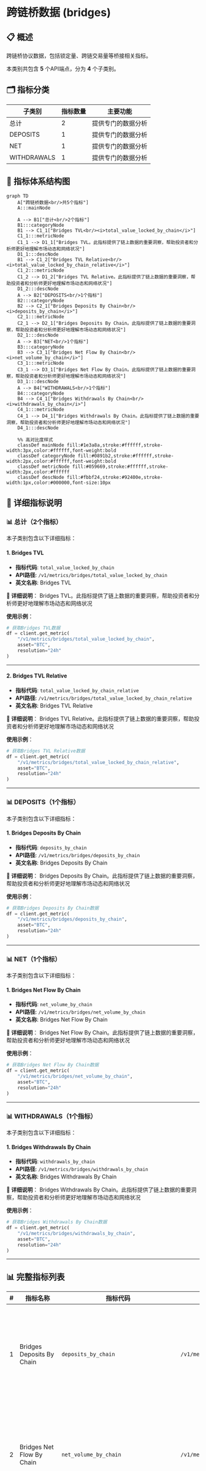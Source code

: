 # 跨链桥数据 (bridges)

## 📋 概述

跨链桥协议数据，包括锁定量、跨链交易量等桥接相关指标。

本类别共包含 **5** 个API端点，分为 **4** 个子类别。

## 🗂️ 指标分类

| 子类别 | 指标数量 | 主要功能 |
|--------|----------|----------|
| 总计 | 2 | 提供专门的数据分析 |
| DEPOSITS | 1 | 提供专门的数据分析 |
| NET | 1 | 提供专门的数据分析 |
| WITHDRAWALS | 1 | 提供专门的数据分析 |

## 🎨 指标体系结构图

```mermaid
graph TD
    A["跨链桥数据<br/>共5个指标"]
    A:::mainNode
    
    A --> B1["总计<br/>2个指标"]
    B1:::categoryNode
    B1 --> C1_1["Bridges TVL<br/><i>total_value_locked_by_chain</i>"]
    C1_1:::metricNode
    C1_1 --> D1_1["Bridges TVL。此指标提供了链上数据的重要洞察，帮助投资者和分析师更好地理解市场动态和网络状况"]
    D1_1:::descNode
    B1 --> C1_2["Bridges TVL Relative<br/><i>total_value_locked_by_chain_relative</i>"]
    C1_2:::metricNode
    C1_2 --> D1_2["Bridges TVL Relative。此指标提供了链上数据的重要洞察，帮助投资者和分析师更好地理解市场动态和网络状况"]
    D1_2:::descNode
    A --> B2["DEPOSITS<br/>1个指标"]
    B2:::categoryNode
    B2 --> C2_1["Bridges Deposits By Chain<br/><i>deposits_by_chain</i>"]
    C2_1:::metricNode
    C2_1 --> D2_1["Bridges Deposits By Chain。此指标提供了链上数据的重要洞察，帮助投资者和分析师更好地理解市场动态和网络状况"]
    D2_1:::descNode
    A --> B3["NET<br/>1个指标"]
    B3:::categoryNode
    B3 --> C3_1["Bridges Net Flow By Chain<br/><i>net_volume_by_chain</i>"]
    C3_1:::metricNode
    C3_1 --> D3_1["Bridges Net Flow By Chain。此指标提供了链上数据的重要洞察，帮助投资者和分析师更好地理解市场动态和网络状况"]
    D3_1:::descNode
    A --> B4["WITHDRAWALS<br/>1个指标"]
    B4:::categoryNode
    B4 --> C4_1["Bridges Withdrawals By Chain<br/><i>withdrawals_by_chain</i>"]
    C4_1:::metricNode
    C4_1 --> D4_1["Bridges Withdrawals By Chain。此指标提供了链上数据的重要洞察，帮助投资者和分析师更好地理解市场动态和网络状况"]
    D4_1:::descNode
    
    %% 高对比度样式
    classDef mainNode fill:#1e3a8a,stroke:#ffffff,stroke-width:3px,color:#ffffff,font-weight:bold
    classDef categoryNode fill:#0891b2,stroke:#ffffff,stroke-width:2px,color:#ffffff,font-weight:bold
    classDef metricNode fill:#059669,stroke:#ffffff,stroke-width:2px,color:#ffffff
    classDef descNode fill:#fbbf24,stroke:#92400e,stroke-width:1px,color:#000000,font-size:10px
```

## 📂 详细指标说明

### 📊 总计（2个指标）

本子类别包含以下详细指标：

#### 1. Bridges TVL

- **指标代码**: `total_value_locked_by_chain`
- **API路径**: `/v1/metrics/bridges/total_value_locked_by_chain`
- **英文名称**: Bridges TVL

**📝 详细说明**：
Bridges TVL。此指标提供了链上数据的重要洞察，帮助投资者和分析师更好地理解市场动态和网络状况

**使用示例**：
```python
# 获取Bridges TVL数据
df = client.get_metric(
    "/v1/metrics/bridges/total_value_locked_by_chain",
    asset="BTC",
    resolution="24h"
)
```

---

#### 2. Bridges TVL Relative

- **指标代码**: `total_value_locked_by_chain_relative`
- **API路径**: `/v1/metrics/bridges/total_value_locked_by_chain_relative`
- **英文名称**: Bridges TVL Relative

**📝 详细说明**：
Bridges TVL Relative。此指标提供了链上数据的重要洞察，帮助投资者和分析师更好地理解市场动态和网络状况

**使用示例**：
```python
# 获取Bridges TVL Relative数据
df = client.get_metric(
    "/v1/metrics/bridges/total_value_locked_by_chain_relative",
    asset="BTC",
    resolution="24h"
)
```

---

### 📊 DEPOSITS（1个指标）

本子类别包含以下详细指标：

#### 1. Bridges Deposits By Chain

- **指标代码**: `deposits_by_chain`
- **API路径**: `/v1/metrics/bridges/deposits_by_chain`
- **英文名称**: Bridges Deposits By Chain

**📝 详细说明**：
Bridges Deposits By Chain。此指标提供了链上数据的重要洞察，帮助投资者和分析师更好地理解市场动态和网络状况

**使用示例**：
```python
# 获取Bridges Deposits By Chain数据
df = client.get_metric(
    "/v1/metrics/bridges/deposits_by_chain",
    asset="BTC",
    resolution="24h"
)
```

---

### 📊 NET（1个指标）

本子类别包含以下详细指标：

#### 1. Bridges Net Flow By Chain

- **指标代码**: `net_volume_by_chain`
- **API路径**: `/v1/metrics/bridges/net_volume_by_chain`
- **英文名称**: Bridges Net Flow By Chain

**📝 详细说明**：
Bridges Net Flow By Chain。此指标提供了链上数据的重要洞察，帮助投资者和分析师更好地理解市场动态和网络状况

**使用示例**：
```python
# 获取Bridges Net Flow By Chain数据
df = client.get_metric(
    "/v1/metrics/bridges/net_volume_by_chain",
    asset="BTC",
    resolution="24h"
)
```

---

### 📊 WITHDRAWALS（1个指标）

本子类别包含以下详细指标：

#### 1. Bridges Withdrawals By Chain

- **指标代码**: `withdrawals_by_chain`
- **API路径**: `/v1/metrics/bridges/withdrawals_by_chain`
- **英文名称**: Bridges Withdrawals By Chain

**📝 详细说明**：
Bridges Withdrawals By Chain。此指标提供了链上数据的重要洞察，帮助投资者和分析师更好地理解市场动态和网络状况

**使用示例**：
```python
# 获取Bridges Withdrawals By Chain数据
df = client.get_metric(
    "/v1/metrics/bridges/withdrawals_by_chain",
    asset="BTC",
    resolution="24h"
)
```

---

## 📊 完整指标列表

| # | 指标名称 | 指标代码 | API路径 | 说明 |
|---|----------|----------|---------|------|
| 1 | Bridges Deposits By Chain | `deposits_by_chain` | `/v1/metrics/bridges/deposits_by_chain` | Bridges Deposits By Chain。此指标提供了链上数据的重要洞察，帮助投资者和分析师更好地理解市场动态和网络状况 |
| 2 | Bridges Net Flow By Chain | `net_volume_by_chain` | `/v1/metrics/bridges/net_volume_by_chain` | Bridges Net Flow By Chain。此指标提供了链上数据的重要洞察，帮助投资者和分析师更好地理解市场动态和网络状况 |
| 3 | Bridges TVL | `total_value_locked_by_chain` | `/v1/metrics/bridges/total_value_locked_by_chain` | Bridges TVL。此指标提供了链上数据的重要洞察，帮助投资者和分析师更好地理解市场动态和网络状况 |
| 4 | Bridges TVL Relative | `total_value_locked_by_chain_relative` | `/v1/metrics/bridges/total_value_locked_by_chain_relative` | Bridges TVL Relative。此指标提供了链上数据的重要洞察，帮助投资者和分析师更好地理解市场动态和网络状况 |
| 5 | Bridges Withdrawals By Chain | `withdrawals_by_chain` | `/v1/metrics/bridges/withdrawals_by_chain` | Bridges Withdrawals By Chain。此指标提供了链上数据的重要洞察，帮助投资者和分析师更好地理解市场动态和网络状况 |

## 💻 代码示例

### Python客户端示例

```python
import requests
import pandas as pd
import matplotlib.pyplot as plt

class GlassnodeClient:
    def __init__(self, api_key):
        self.api_key = api_key
        self.base_url = "https://api.glassnode.com"
    
    def get_metric(self, path, asset="BTC", resolution="24h", **kwargs):
        url = f"{self.base_url}{path}"
        params = {
            "a": asset,
            "api_key": self.api_key,
            "s": resolution,
            **kwargs
        }
        
        response = requests.get(url, params=params)
        if response.status_code == 200:
            data = response.json()
            df = pd.DataFrame(data)
            df['datetime'] = pd.to_datetime(df['t'], unit='s')
            df['value'] = df['v']
            return df[['datetime', 'value']]
        else:
            raise Exception(f"API Error: {response.status_code}")

# 使用示例
client = GlassnodeClient("YOUR_API_KEY")

# 获取多个相关指标
metrics = [
    '/v1/metrics/addresses/active_count',
    '/v1/metrics/addresses/new',
    '/v1/metrics/addresses/non_zero_count'
]

data = {}
for metric_path in metrics:
    data[metric_path] = client.get_metric(metric_path)

# 可视化
fig, axes = plt.subplots(3, 1, figsize=(12, 10))
for idx, (path, df) in enumerate(data.items()):
    axes[idx].plot(df['datetime'], df['value'])
    axes[idx].set_title(path.split('/')[-1])
    axes[idx].grid(True, alpha=0.3)

plt.tight_layout()
plt.show()
```

### 批量数据分析

```python
import asyncio
import aiohttp

async def fetch_single(session, url, params, name):
    async with session.get(url, params=params) as response:
        if response.status == 200:
            data = await response.json()
            return name, data
        return name, None

async def fetch_batch_metrics(api_key, metric_configs):
    async with aiohttp.ClientSession() as session:
        tasks = []
        for config in metric_configs:
            url = f"https://api.glassnode.com{config['path']}"
            params = {
                "a": config.get('asset', 'BTC'),
                "api_key": api_key,
                "s": config.get('resolution', '24h')
            }
            tasks.append(fetch_single(session, url, params, config['name']))
        
        return await asyncio.gather(*tasks)

# 配置要获取的指标
metric_configs = [
    {'name': '活跃地址', 'path': '/v1/metrics/addresses/active_count'},
    {'name': '新增地址', 'path': '/v1/metrics/addresses/new'},
    {'name': '非零地址', 'path': '/v1/metrics/addresses/non_zero_count'}
]

# 执行批量获取
api_key = "YOUR_API_KEY"
results = asyncio.run(fetch_batch_metrics(api_key, metric_configs))
```

## ⚙️ API参数说明

| 参数 | 必需 | 类型 | 说明 | 示例 |
|------|------|------|------|------|
| `a` | ✅ | string | 资产符号 | BTC, ETH |
| `api_key` | ✅ | string | API密钥 | your_key |
| `s` | ❌ | string | 时间分辨率 | 10m, 1h, 24h |
| `i` | ❌ | string | 时间间隔 | 24h, 1w |
| `since` | ❌ | integer | 开始时间 | 1614556800 |
| `until` | ❌ | integer | 结束时间 | 1617235200 |
| `c` | ❌ | string | 货币单位 | native, USD |

## 📈 数据特性

- **更新频率**: 10分钟到每日不等
- **历史数据**: 最早可追溯至2009年（BTC）
- **数据格式**: JSON或CSV
- **时区**: UTC

## 🔗 相关资源

- [Glassnode官网](https://glassnode.com)
- [API文档](https://docs.glassnode.com)
- [Glassnode Academy](https://academy.glassnode.com)

---

*文档版本: v5.0*  
*最后更新: 2024年*  
